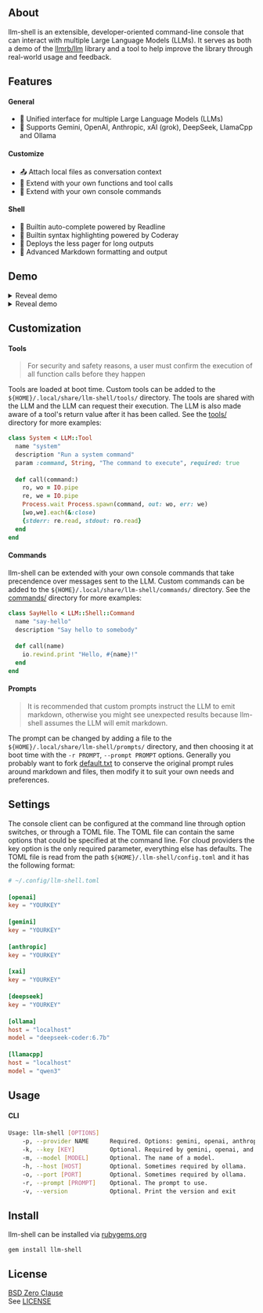## About

llm-shell is an extensible, developer-oriented command-line
console that can interact with multiple Large Language Models
(LLMs). It serves as both a demo of the [llmrb/llm](https://github.com/llmrb/llm)
library and a tool to help improve the library through real-world
usage and feedback.

## Features

#### General

- 🌟 Unified interface for multiple Large Language Models (LLMs)
- 🤝 Supports Gemini, OpenAI, Anthropic, xAI (grok), DeepSeek, LlamaCpp and Ollama

#### Customize

- 📤 Attach local files as conversation context
- 🔧 Extend with your own functions and tool calls
- 🚀 Extend with your own console commands

#### Shell

- 🤖 Builtin auto-complete powered by Readline
- 🎨 Builtin syntax highlighting powered by Coderay
- 📄 Deploys the less pager for long outputs
- 📝 Advanced Markdown formatting and output

## Demo

<details>
  <summary>Reveal demo</summary>
  <img src="share/llm-shell/examples/demo.gif/">
</details>

<details>
  <summary>Reveal demo</summary>
  <img src="share/llm-shell/examples/demo.png/">
</details>

## Customization

#### Tools

> For security and safety reasons, a user must confirm the execution of
> all function calls before they happen


Tools are loaded at boot time. Custom tools can be added to the
`${HOME}/.local/share/llm-shell/tools/` directory. The tools are
shared with the LLM and the LLM can request their execution.
The LLM is also made aware of a tool's return value after
it has been called.
See the
[tools/](lib/llm/shell/tools/)
directory for more examples:


```ruby
class System < LLM::Tool
  name "system"
  description "Run a system command"
  param :command, String, "The command to execute", required: true

  def call(command:)
    ro, wo = IO.pipe
    re, we = IO.pipe
    Process.wait Process.spawn(command, out: wo, err: we)
    [wo,we].each(&:close)
    {stderr: re.read, stdout: ro.read}
  end
end
```

#### Commands

llm-shell can be extended with your own console commands that take
precendence over messages sent to the LLM. Custom commands can be
added to the `${HOME}/.local/share/llm-shell/commands/` directory.
See the
[commands/](lib/llm/shell/commands/)
directory for more examples:

```ruby
class SayHello < LLM::Shell::Command
  name "say-hello"
  description "Say hello to somebody"

  def call(name)
    io.rewind.print "Hello, #{name}!"
  end
end
```

#### Prompts

> It is recommended that custom prompts instruct the LLM to emit markdown,
> otherwise you might see unexpected results because llm-shell assumes the LLM
> will emit markdown.

The prompt can be changed by adding a file to the `${HOME}/.local/share/llm-shell/prompts/`
directory, and then choosing it at boot time with the `-r PROMPT`, `--prompt PROMPT`
options. Generally you probably want to fork [default.txt](share/llm-shell/prompts/default.txt)
to conserve the original prompt rules around markdown and files, then modify it to
suit your own needs and preferences.

## Settings


The console client can be configured at the command line through option switches,
or through a TOML file. The TOML file can contain the same options that could be
specified at the command line. For cloud providers the key option is the only
required parameter, everything else has defaults. The TOML file is read from the
path `${HOME}/.llm-shell/config.toml` and it has the following format:

```toml
# ~/.config/llm-shell.toml

[openai]
key = "YOURKEY"

[gemini]
key = "YOURKEY"

[anthropic]
key = "YOURKEY"

[xai]
key = "YOURKEY"

[deepseek]
key = "YOURKEY"

[ollama]
host = "localhost"
model = "deepseek-coder:6.7b"

[llamacpp]
host = "localhost"
model = "qwen3"
```

## Usage

#### CLI

```bash
Usage: llm-shell [OPTIONS]
    -p, --provider NAME      Required. Options: gemini, openai, anthropic, ollama or llamacpp.
    -k, --key [KEY]          Optional. Required by gemini, openai, and anthropic.
    -m, --model [MODEL]      Optional. The name of a model.
    -h, --host [HOST]        Optional. Sometimes required by ollama.
    -o, --port [PORT]        Optional. Sometimes required by ollama.
    -r, --prompt [PROMPT]    Optional. The prompt to use.
    -v, --version            Optional. Print the version and exit
```

## Install

llm-shell can be installed via [rubygems.org](https://rubygems.org/gems/llm-shell)

	gem install llm-shell

## License

[BSD Zero Clause](https://choosealicense.com/licenses/0bsd/)
<br>
See [LICENSE](./LICENSE)

